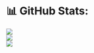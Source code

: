 # 📊 GitHub Stats:
![](https://github-readme-stats.vercel.app/api?username=lucahborgesdev&theme=radical&hide_border=true&include_all_commits=true&count_private=false)<br/>
![](https://github-readme-streak-stats.herokuapp.com/?user=lucahborgesdev&theme=radical&hide_border=true)<br/>
![](https://github-readme-stats.vercel.app/api/top-langs/?username=lucahborgesdev&theme=radical&hide_border=true&include_all_commits=true&count_private=false&layout=compact)
